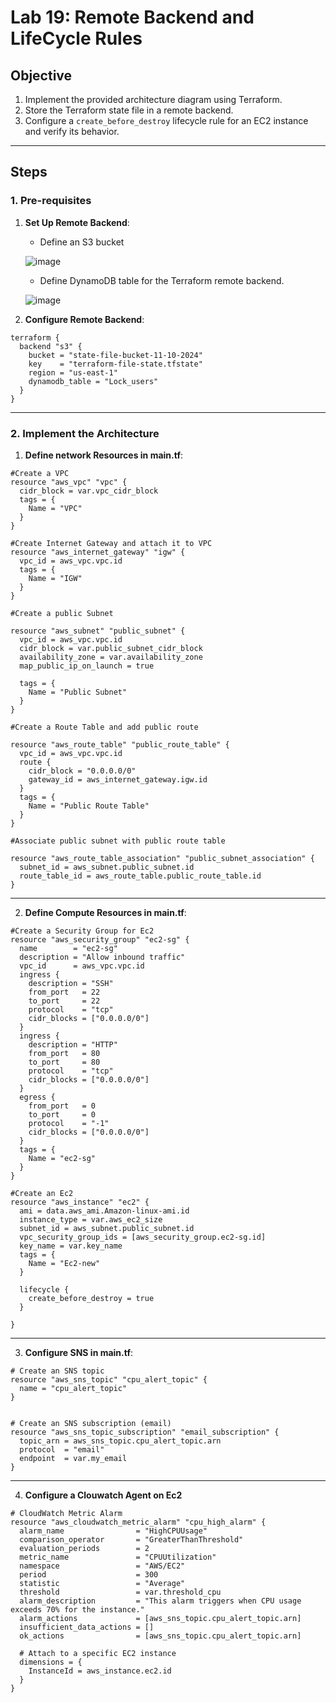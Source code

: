 # Lab 19: Remote Backend and LifeCycle Rules  

## Objective  

1. Implement the provided architecture diagram using Terraform.  
2. Store the Terraform state file in a remote backend.  
3. Configure a `create_before_destroy` lifecycle rule for an EC2 instance and verify its behavior.  

---

## Steps  

### 1. Pre-requisites  

1. **Set Up Remote Backend**:  
   - Define an S3 bucket 

   ![image](https://github.com/user-attachments/assets/cc4b6cce-ee16-4fbf-a4de-af1552d4635b)

   - Define DynamoDB table for the Terraform remote backend.
   
   ![image](https://github.com/user-attachments/assets/ce298c87-7e9e-4177-8a6a-aece0a6101af)

2. **Configure Remote Backend**:  

```
terraform {
  backend "s3" {
    bucket = "state-file-bucket-11-10-2024"
    key    = "terraform-file-state.tfstate"
    region = "us-east-1"
    dynamodb_table = "Lock_users"
  }
}

```

---

### 2. Implement the Architecture

1. **Define network Resources in main.tf**:

```
#Create a VPC
resource "aws_vpc" "vpc" {
  cidr_block = var.vpc_cidr_block
  tags = {
    Name = "VPC"
  }
}

#Create Internet Gateway and attach it to VPC
resource "aws_internet_gateway" "igw" {
  vpc_id = aws_vpc.vpc.id
  tags = {
    Name = "IGW"
  }
}

#Create a public Subnet 

resource "aws_subnet" "public_subnet" {
  vpc_id = aws_vpc.vpc.id
  cidr_block = var.public_subnet_cidr_block
  availability_zone = var.availability_zone
  map_public_ip_on_launch = true

  tags = {
    Name = "Public Subnet"
  }
}

#Create a Route Table and add public route

resource "aws_route_table" "public_route_table" {
  vpc_id = aws_vpc.vpc.id
  route {
    cidr_block = "0.0.0.0/0"
    gateway_id = aws_internet_gateway.igw.id
  }
  tags = {
    Name = "Public Route Table"
  }
}

#Associate public subnet with public route table

resource "aws_route_table_association" "public_subnet_association" {
  subnet_id = aws_subnet.public_subnet.id
  route_table_id = aws_route_table.public_route_table.id
}
```
---
2. **Define Compute Resources in main.tf**:

```
#Create a Security Group for Ec2 
resource "aws_security_group" "ec2-sg" {
  name        = "ec2-sg"
  description = "Allow inbound traffic"
  vpc_id      = aws_vpc.vpc.id
  ingress {
    description = "SSH"
    from_port   = 22
    to_port     = 22
    protocol    = "tcp"
    cidr_blocks = ["0.0.0.0/0"]
  }
  ingress {
    description = "HTTP"
    from_port   = 80
    to_port     = 80
    protocol    = "tcp"
    cidr_blocks = ["0.0.0.0/0"]
  }
  egress {
    from_port   = 0
    to_port     = 0
    protocol    = "-1"
    cidr_blocks = ["0.0.0.0/0"]
  }
  tags = {
    Name = "ec2-sg"
  }
}

#Create an Ec2
resource "aws_instance" "ec2" {
  ami = data.aws_ami.Amazon-linux-ami.id
  instance_type = var.aws_ec2_size
  subnet_id = aws_subnet.public_subnet.id
  vpc_security_group_ids = [aws_security_group.ec2-sg.id]
  key_name = var.key_name
  tags = {
    Name = "Ec2-new"
  }
  
  lifecycle {
    create_before_destroy = true
  }

}

```
---

3. **Configure SNS in main.tf**:

```
# Create an SNS topic
resource "aws_sns_topic" "cpu_alert_topic" {
  name = "cpu_alert_topic"
}


# Create an SNS subscription (email)
resource "aws_sns_topic_subscription" "email_subscription" {
  topic_arn = aws_sns_topic.cpu_alert_topic.arn
  protocol  = "email"
  endpoint  = var.my_email
}
```
---

4. **Configure a Clouwatch Agent on Ec2**

```
# CloudWatch Metric Alarm
resource "aws_cloudwatch_metric_alarm" "cpu_high_alarm" {
  alarm_name                = "HighCPUUsage"
  comparison_operator       = "GreaterThanThreshold"
  evaluation_periods        = 2
  metric_name               = "CPUUtilization"
  namespace                 = "AWS/EC2"
  period                    = 300
  statistic                 = "Average"
  threshold                 = var.threshold_cpu 
  alarm_description         = "This alarm triggers when CPU usage exceeds 70% for the instance."
  alarm_actions             = [aws_sns_topic.cpu_alert_topic.arn]
  insufficient_data_actions = []
  ok_actions                = [aws_sns_topic.cpu_alert_topic.arn]

  # Attach to a specific EC2 instance
  dimensions = {
    InstanceId = aws_instance.ec2.id
  }
}
```
